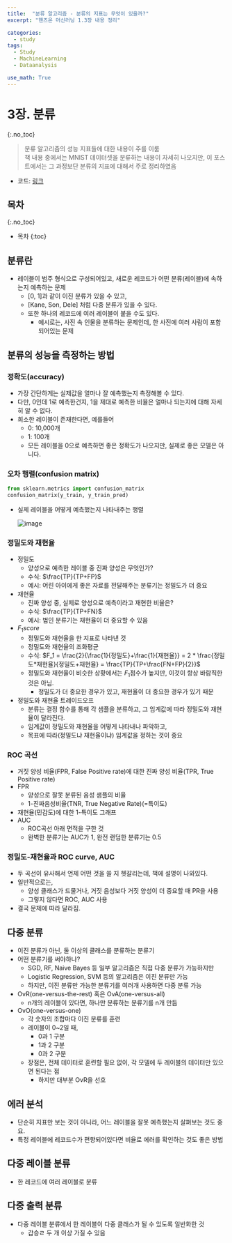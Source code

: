 ```yaml
---
title:  "분류 알고리즘 - 분류의 지표는 무엇이 있을까?"
excerpt: "핸즈온 머신러닝 1.3장 내용 정리"

categories:
  - study
tags:
  - Study
  - MachineLearning
  - Dataanalysis

use_math: True
---
```


# 3장. 분류
{:.no_toc}
> 분류 알고리즘의 성능 지표들에 대한 내용이 주를 이룸  
책 내용 중에서는 MNIST 데이터셋을 분류하는 내용이 자세히 나오지만, 이 포스트에서는 그 과정보단 분류의 지표에 대해서 주로 정리하였음

- 코드: [링크](https://github.com/Sean-Parkk/hands_on_ML_2/blob/master/code/%ED%95%B8%EC%A6%88%EC%98%A8%EB%A8%B8%EC%8B%A0%EB%9F%AC%EB%8B%9D_1%EB%B6%80_3%EC%9E%A5.ipynb)

## 목차
{:.no_toc}

* 목차
{:toc}

## 분류란

- 레이블이 범주 형식으로 구성되어있고, 새로운 레코드가 어떤 분류(레이블)에 속하는지 예측하는 문제
    - [0, 1]과 같이 이진 분류가 있을 수 있고,
    - [Kane, Son, Dele] 처럼 다중 분류가 있을 수 있다.
    - 또한 하나의 레코드에 여러 레이블이 붙을 수도 있다.
        - 예시로는, 사진 속 인물을 분류하는 문제인데, 한 사진에 여러 사람이 포함되어있는 문제

## 분류의 성능을 측정하는 방법

### 정확도(accuracy)

- 가장 간단하게는 실제값을 얼마나 잘 예측했는지 측정해볼 수 있다.
- 다만, 0인데 1로 예측한건지, 1을 제대로 예측한 비율은 얼마나 되는지에 대해 자세히 알 수 없다.
- 희소한 레이블이 존재한다면, 예를들어
    - 0: 10,000개
    - 1: 100개
    - 모든 레이블을 0으로 예측하면 좋은 정확도가 나오지만, 실제로 좋은 모델은 아니다.

### 오차 행렬(confusion matrix)

```python
from sklearn.metrics import confusion_matrix
confusion_matrix(y_train, y_train_pred)
```

- 실제 레이블을 어떻게 예측했는지 나타내주는 행렬

    ![image](https://github.com/Sean-Parkk/seanparkk/blob/master/assets/images/homl/Untitled.png?raw=true)

### 정밀도와 재현율

- 정밀도
    - 양성으로 예측한 레이블 중 진짜 양성은 무엇인가?
    - 수식: $\frac{TP}{TP+FP}$
    - 예시: 어린 아이에게 좋은 자료를 전달해주는 분류기는 정밀도가 더 중요
- 재현율
    - 진짜 양성 중, 실제로 양성으로 예측이라고 재현한 비율은?
    - 수식: $\frac{TP}{TP+FN}$
    - 예시: 범인 분류기는 재현율이 더 중요할 수 있음
- $F_1 score$
    - 정밀도와 재현율을 한 지표로 나타낸 것
    - 정밀도와 재현율의 조화평균
    - 수식: $F_1 = \frac{2}{\frac{1}{정밀도}+\frac{1}{재현율}} = 2 * \frac{정밀도*재현율}{정밀도+재현율} = \frac{TP}{TP+\frac{FN+FP}{2}}$
    - 정밀도와 재현율이 비슷한 상황에서는 $F_1$점수가 높지만, 이것이 항상 바람직한 것은 아님.
        - 정밀도가 더 중요한 경우가 있고, 재현율이 더 중요한 경우가 있기 때문
- 정밀도와 재현율 트레이드오프
    - 분류는 결정 함수를 통해 각 샘플을 분류하고, 그 임계값에 따라 정밀도와 재현율이 달라진다.
    - 임계값이 정밀도와 재현율을 어떻게 나타내나 파악하고,
    - 목표에 따라(정밀도냐 재현율이냐) 임계값을 정하는 것이 중요

### ROC 곡선

- 거짓 양성 비율(FPR, False Positive rate)에 대한 진짜 양성 비율(TPR, True Positive rate)
- FPR
    - 양성으로 잘못 분류된 음성 샘플의 비율
    - 1-진짜음성비율(TNR, True Negative Rate)(=특이도)
- 재현율(민감도)에 대한 1-특이도 그래프
- AUC
    - ROC곡선 아래 면적을 구한 것
    - 완벽한 분류기는 AUC가 1, 완전 랜덤한 분류기는 0.5

### 정밀도-재현율과 ROC curve, AUC

- 두 곡선이 유사해서 언제 어떤 것을 쓸 지 헷갈리는데, 책에 설명이 나와있다.
- 일반적으로는,
    - 양성 클래스가 드물거나, 거짓 음성보다 거짓 양성이 더 중요할 때 PR을 사용
    - 그렇지 않다면 ROC, AUC 사용
- 결국 문제에 따라 달라짐.

## 다중 분류

- 이진 분류가 아닌, 둘 이상의 클래스를 분류하는 분류기
- 어떤 분류기를 써야하나?
    - SGD, RF, Naive Bayes 등 일부 알고리즘은 직접 다중 분류가 가능하지만
    - Logistic Regression, SVM 등의 알고리즘은 이진 분류만 가능
    - 하지만, 이진 분류만 가능한 분류기를 여러개 사용하면 다중 분류 가능
- OvR(one-versus-the-rest) 혹은 OvA(one-versus-all)
    - n개의 레이블이 있다면, 하나만 분류하는 분류기를 n개 만듬
- OvO(one-versus-one)
    - 각 숫자의 조합마다 이진 분류를 훈련
    - 레이블이 0~2일 때,
        - 0과 1 구분
        - 1과 2 구분
        - 0과 2 구분
    - 장점은, 전체 데이터로 훈련할 필요 없이, 각 모델에 두 레이블의 데이터만 있으면 된다는 점
        - 하지만 대부분 OvR을 선호

## 에러 분석

- 단순히 지표만 보는 것이 아니라, 어느 레이블을 잘못 예측했는지 살펴보는 것도 중요.
- 특정 레이블에 레코드수가 편향되어있다면 비율로 에러를 확인하는 것도 좋은 방법

## 다중 레이블 분류

- 한 레코드에 여러 레이블로 분류

## 다중 출력 분류

- 다중 레이블 분류에서 한 레이블이 다중 클래스가 될 수 있도록 일반화한 것
    - 갑승ㄹ 두 개 이상 가질 수 있음
